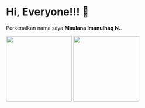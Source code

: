 # Hi, Everyone!!! 👋

Perkenalkan nama saya **Maulana Imanulhaq N.**.  

<p align="left">
<a href="https://github.com/Fancyyy21">
  <img height="180em" src="https://github-readme-stats-eight-theta.vercel.app/api?username=fancyyy21&show_icons=true&theme=algolia&include_all_commits=true&count_private=true"/>
  <img height="180em" src="https://github-readme-stats-eight-theta.vercel.app/api/top-langs/?username=fancyyy21&layout=compact&langs_count=8&theme=algolia"/>
</a>
</p>
